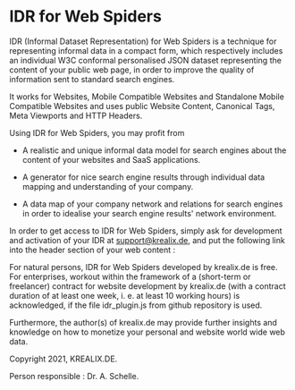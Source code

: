 # IDR for Web Spiders

IDR (Informal Dataset Representation) for Web Spiders is a technique for representing informal data in a compact form, which respectively includes an individual W3C conformal personalised JSON dataset representing the content of your public web page, in order to improve the quality of information sent to standard search engines.

It works for Websites, Mobile Compatible Websites and Standalone Mobile Compatible Websites and uses public Website Content, Canonical Tags, Meta Viewports and HTTP Headers.

Using IDR for Web Spiders, you may profit from

- A realistic and unique informal data model for search engines about the content of your websites and SaaS applications. 

- A generator for nice search engine results through individual data mapping and understanding of your company.
 
- A data map of your company network and relations for search engines in order to idealise your search engine results' network environment.
 
In order to get access to IDR for Web Spiders, simply ask for development and activation of your IDR at support@krealix.de, and put the following link into the header section of your web content : 

<p>
<script src=".../yourfilepath/idr_plugin.js"></script>
<p>
	
For natural persons, IDR for Web Spiders developed by krealix.de is free. For enterprises, workout within the framework of a (short-term or freelancer) contract for website development by krealix.de (with a contract duration of at least one week, i. e. at least 10 working hours) is acknowledged, if the file idr_plugin.js from github repository is used.
	
Furthermore, the author(s) of krealix.de may provide further insights and knowledge on how to monetize your personal and website world wide web data.
	
Copyright 2021, KREALIX.DE. 
	
Person responsible : Dr. A. Schelle.
